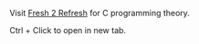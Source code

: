 Visit [Fresh 2 Refresh](https://fresh2refresh.com/c-programming/) for C programming theory.

Ctrl + Click to open in new tab.
